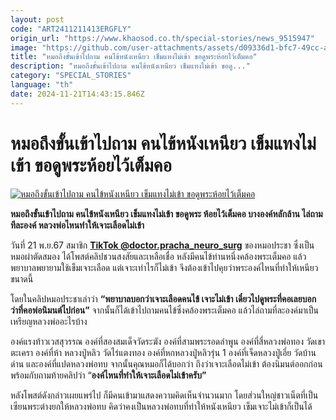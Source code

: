 ```yaml
---
layout: post
code: "ART2411211413ERGFLY"
origin_url: "https://www.khaosod.co.th/special-stories/news_9515947"
image: "https://github.com/user-attachments/assets/d09336d1-bfc7-49cc-ae09-1f24d9b15864"
title: "หมอถึงขั้นเข้าไปถาม คนไข้หนังเหนียว เข็มแทงไม่เข้า ขอดูพระห้อยไว้เต็มคอ"
description: "หมอถึงขั้นเข้าไปถาม คนไข้หนังเหนียว เข็มแทงไม่เข้า ขอดู..."
category: "SPECIAL_STORIES"
language: "th"
date: 2024-11-21T14:43:15.846Z
---
```


# หมอถึงขั้นเข้าไปถาม คนไข้หนังเหนียว เข็มแทงไม่เข้า ขอดูพระห้อยไว้เต็มคอ

[![หมอถึงขั้นเข้าไปถาม คนไข้หนังเหนียว เข็มแทงไม่เข้า ขอดูพระห้อยไว้เต็มคอ](https://www.khaosod.co.th/wpapp/uploads/2024/11/ngung.jpg "หมอถึงขั้นเข้าไปถาม คนไข้หนังเหนียว เข็มแทงไม่เข้า ขอดูพระห้อยไว้เต็มคอ")](https://www.khaosod.co.th/wpapp/uploads/2024/11/ngung.jpg)

**หมอถึงขั้นเข้าไปถาม คนไข้หนังเหนียว เข็มแทงไม่เข้า ขอดูพระ ห้อยไว้เต็มคอ บางองค์หลักล้าน ไล่ถามทีละองค์ หลวงพ่อไหนทำให้เจาะเลือดไม่เข้า**

วันที่ 21 พ.ย.67 สมาชิก **[TikTok @doctor.pracha\_neuro\_surg](https://www.tiktok.com/@doctor.pracha_neuro_surg/video/7439244955442302216)** ของหมอประชา ซึ่งเป็นหมอผ่าตัดสมอง ได้โพสต์คลิปชวนสงสัยและเหลือเชื่อ หลังมีคนไข้ท่านหนึ่งคล้องพระเต็มคอ แล้วพยาบาลพยายามใช้เข็มเจาะเลือด แต่เจาะเท่าไรก็ไม่เข้า จึงต้องเข้าไปคุยว่าพระองค์ไหนที่ทำให้เหนียวขนาดนี้

โดยในคลิปหมอประชาเล่าว่า **“พยาบาลบอกว่าเจาะเลือดคนไข้ เจาะไม่เข้า เดี๋ยวไปดูพระที่คอเลยบอกว่าที่คอพ่อนิมนต์ไปก่อน”** จากนั้นก็ได้เข้าไปถามคนไข้ซึ่งคล้องพระเต็มคอ แล้วไล่ถามที่ละองค์มาเป็นเหรียญหลวงพ่ออะไรบ้าง

องค์แรงท้าวเวสสุวรรณ องค์ที่สองสมเด็จวัดระฆัง องค์ที่สามพระรอดลำพูน องค์ที่สี่หลวงพ่อทอง วัดเขาตะเครา องค์ที่ห้า หลวงปู่หลิว วัดไร่แตงทอง องค์ที่หกหลวงปู่หลิวรุ่น 1 องค์ที่เจ็ดหลวงปู่เอี่ย วัดบ้านด่าน และองค์ที่แปดหลวงพ่อทบ จากนั้นคุณหมอก็ได้บอกว่า ถึงว่าเจาะเลือดไม่เข้า ต้องนิมนต์ออกก่อน พร้อมกับถามท้ายคลิปว่า “**องค์ไหนที่ทำให้เจาะเลือดไม่เข้าครับ”**

หลังโพสต์ดังกล่าวเผยแพร่ไป ก็มีคนเข้ามาแสดงความคิดเห็นจำนวนมาก โดยส่วนใหญ่ชาวเน็ตที่เป็นเซียนพระต่างยกให้หลวงพ่อทบ คิดว่าคงเป็นหลวงพ่อทบที่ทำให้หนังเหนียว เข็มเจาะไม่เข้าก็เป็นได้

